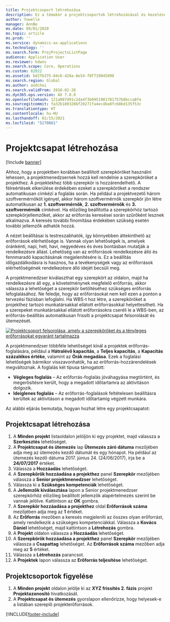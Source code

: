 ```yaml
---
title: Projektcsoport létrehozása
description: Ez a témakör a projektcsoportok létrehozásával és kezelésével kapcsolatban tartalmaz tájékoztatást.
author: Yowelle
manager: AnnBe
ms.date: 09/01/2020
ms.topic: article
ms.prod: ''
ms.service: dynamics-ax-applications
ms.technology: ''
ms.search.form: ProjProjectsListPage
audience: Application User
ms.reviewer: kdwns
ms.search.scope: Core, Operations
ms.custom: 82022
ms.assetid: bd2fb375-84c6-428a-8e54-f0f719045898
ms.search.region: Global
ms.author: andchoi
ms.search.validFrom: 2016-02-28
ms.dyn365.ops.version: AX 7.0.0
ms.openlocfilehash: 121a007d91c2da4f3b9951901781757b8bcca8fe
ms.sourcegitcommit: fa32b1893286f20271fa4ec4be8fc68bd135f53c
ms.translationtype: HT
ms.contentlocale: hu-HU
ms.lasthandoff: 02/15/2021
ms.locfileid: "5270861"
---
```

# <a name="create-a-project-team"></a>Projektcsapat létrehozása

[!include [banner](../includes/banner.md)]

Ahhoz, hogy a projektben korábban beállított szerepköröket használni lehessen, a projektmenedzsernek hozzá kell rendelnie a szerepköröket a projekthez. A projektekhez több szerepkör is hozzárendelhető. A félreértések elkerülése érdekében ezeket a szerepköröket a rendszer automatikusan címkézi a foglalás során. Ha például a projektvezető három szoftvermérnököt igényel, akkor három szoftvermérnök szerepkör jön létre automatikusan az **1. szoftvermérnök**, **2. szoftvermérnök** és **3. szoftvermérnök** címkével. Ha előzőleg beállította a szerepkörhöz tartozó szerepkörjellemzőket, akkor az erőforrás keresései során szűrőként lesznek alkalmazva. A keresés további finomítása érdekében szükség esetén további jellemzők adhatók hozzá.

A nézet beállításai is testreszabhatók, így könnyebben áttekinthető az erőforrások elérhetősége is. Vannak olyan lehetőségek is, amelyek óránkénti, napi, heti, havi, negyedéves és éves bontásban mutatják a rendelkezésre állást. Lehetőség van az erőforrások rendelkezésre álló és fennmaradó kapacitásának megjelenítésére is. Ez a beállítás időgazdálkodásra is hasznos, ha a tevékenységek vagy az erőforrások elérhetőségének rendelkezésre álló idejét becsüli meg.

A projektmenedzser kiválaszthat egy szerepkört az oldalon, majd ha rendelkezésre áll egy, a követelménynek megfelelő erőforrás, akkor válassza a lehetőséget a szerepkör betöltéséhez szükséges erőforrás lefoglalásához. Ne feledje, hogy az erőforrásokat nem kell ezen a ponton a tervezési fázisban lefoglalni. Ha WBS-t hoz létre, a szerepköröket a projekthez tartozó munkatársakkal ellátott erőforrásokkal helyettesítheti. Ha a szerepeket munkatársakkal ellátott erőforrásokra cseréli le a WBS-ben, az erőforrás-beállítás automatikusan frissíti a projektcsapat felsorolását és ütemezését.

[![Projektcsoport felsorolása, amely a szerepköröket és a tényleges erőforrásokat egyaránt tartalmazza](./media/projectresourcing03-1024x368.jpg)](./media/projectresourcing03.jpg) 

A projektmenedzser többféle lehetőséget kínál a projektek erőforrás-foglalására, például a **Hátralévő kapacitás**, a **Teljes kapacitás**, a **Kapacitás százalékos értéke**, valamint az **Órák megadása**. Ezek a foglalási lehetőségek bármikor visszavonhatók, ha az erőforrás-hozzárendelések megváltoznak. A foglalás két típusa támogatott:

- **Végleges foglalás** – Az erőforrás-foglalás jóváhagyása megtörtént, és megerősítésre került, hogy a megadott időtartamra az aktivitáson dolgozik.
- **Ideiglenes foglalás** – Az erőforrás-foglalások feltételesen beállításra kerültek az aktivitáson a megadott időtartamig végzett munkára.

Az alábbi eljárás bemutatja, hogyan hozhat létre egy projektcsapatot:

## <a name="create-a-project-team"></a>Projektcsapat létrehozása

1. A **Minden projekt** listaoldalon jelöljön ki egy projektet, majd válassza a **Szerkesztés** lehetőséget.
2. A **Projektcsapat és ütemezés** lap **Ütemezés záró dátuma** mezőjében adja meg az ütemezés kezdő dátumát és egy hónapot. Ha például az ütemezés kezdő dátuma 2017. június 24. (24/06/2017), írja be a **24/07/2017** értéket.
3. Válassza a **Hozzáadás** lehetőséget.
4. A **Szerepkörök hozzáadása a projekthez** panel **Szerepkör** mezőjében válassza a **Senior projektmenedzser** lehetőséget.
5. Válassza ki a **Szükséges kompetenciák** lehetőséget.
6. A **Jellemzők kiválasztása** lapon a Senior projektmenedzser szerepkörhöz előzőleg beállított jellemzők alapértelmezés szerint be vannak jelölve. Kattintson az **OK** gombra.
7. A **Szerepkör hozzáadása a projekthez** oldal **Erőforrások száma** mezőjében adja meg az **1** értéket.
8. Az **Erőforrás** mezőben a keresés megjeleníti az összes olyan erőforrást, amely rendelkezik a szükséges kompetenciákkal. Válassza a **Kovács Dániel** lehetőséget, majd kattintson a **Létrehozás** gombra.
9. A **Projekt** oldalon válassza a **Hozzáadás** lehetőséget.
10. A **Szerepkörök hozzáadása a projekthez** panel **Szerepkör** mezőjében válassza a **Csapattag** lehetőséget. Az **Erőforrások száma** mezőben adja meg az **5** értéket.
11. Válassza a **Létrehozás** parancsot.
12. A **Projektek** lapon válassza az **Erőforrás teljesítése** lehetőséget.

## <a name="monitor-project-teams"></a>Projektcsoportok figyelése
1. A **Minden projekt** oldalon jelölje ki az **XYZ frissítés 2. fázis** projekt **Projektazonosító** hivatkozását.
2. A **Projektcsapat és ütemezés** gyorslapon ellenőrizze, hogy helyesek-e a listában szereplő projekterőforrások.


[!INCLUDE[footer-include](../includes/footer-banner.md)]